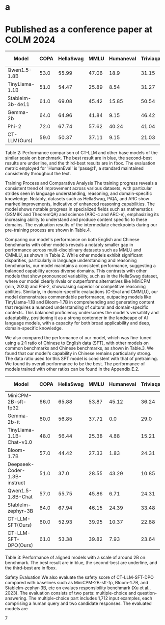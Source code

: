 # a

# Published as a conference paper at COLM 2024

| Model | COPA | HellaSwag | MMLU | Humaneval | Triviaqa | Lambda | Squad2.0 | GSM8k | C-Eval | CMMLU |
|-------|------|-----------|------|-----------|----------|---------|----------|--------|--------|--------|
| Qwen1.5-1.8B | 53.0 | 55.99 | 47.06 | 18.9 | 31.15 | 56.39 | 30.06 | 35.1 | 59.38 | 57.1 |
| TinyLlama-1.1B | 51.0 | 54.47 | 25.89 | 8.54 | 31.27 | 59.71 | 20.85 | 5.36 | 26.16 | 25.04 |
| StableIm-3b-4e11 | 61.0 | 69.08 | 45.42 | 15.85 | 50.54 | 70.38 | 36.44 | 10.92 | 31.71 | 31.48 |
| Gemma-2b | 64.0 | 64.96 | 41.84 | 9.15 | 46.42 | 63.38 | 6.66 | 22.14 | 31.25 | 31.11 |
| Phi-2 | 72.0 | 67.74 | 57.62 | 40.24 | 41.04 | 62.7 | 34.81 | 61.41 | 31.53 | 32.19 |
| CT-LLM(Ours) | 59.0 | 50.37 | 37.11 | 9.15 | 21.03 | 56.24 | 18.87 | 8.87 | 36.78 | 36.4 |

Table 2: Performance comparison of CT-LLM and other base models of the similar scale on benchmark. The best result are in blue, the second-best results are underline, and the third-best results are in fbox. The evaluation metric employed for 'HumanEval' is 'pass@1', a standard maintained consistently throughout the text.

Training Process and Comparative Analysis   The training progress reveals a consistent trend of improvement across various datasets, with particular strides seen in language understanding, reasoning, and domain-specific knowledge.  Notably, datasets such as HellaSwag, PiQA, and ARC show marked improvements, indicative of enhanced reasoning capabilities. The model shows notable progress in specialized fields such as mathematics (GSM8K and TheoremQA) and science (ARC-c and ARC-e), emphasizing its increasing ability to understand and produce content specific to these domains. The evaluation results of the intermediate checkpoints during our pre-training process are shown in Table.4.

Comparing our model's performance on both English and Chinese benchmarks with other models reveals a notably smaller gap in performance across multi-disciplinary datasets such as MMLU and CMMLU, as shown in Table 2.  While other models exhibit significant disparities, particularly in language understanding and reasoning benchmarks, our model maintains a consistent performance, suggesting a balanced capability across diverse domains. This contrasts with other models that show pronounced variability, such as in the HellaSwag dataset, where our model clearly rivals or outperforms alternatives like MiniCPM (min, 2024) and Phi-2, showcasing superior or competitive reasoning abilities. Similarly, in domain-specific evaluations (C-Eval and CMMLU), our model demonstrates commendable performance, outpacing models like TinyLlama-1.1B and Bloom-1.7B in comprehending and generating content that requires a nuanced understanding of cultural and domain-specific contexts. This balanced proficiency underscores the model's versatility and adaptability, positioning it as a strong contender in the landscape of AI language models, with a capacity for both broad applicability and deep, domain-specific knowledge.

We also compared the performance of our model, which was fine-tuned using a 2:1 ratio of Chinese to English data (SFT), with other models on common benchmarks and Chinese benchmarks, as shown in Table.3. We found that our model's capability in Chinese remains particularly strong.  The data ratio used for this SFT model is consistent with that of pretraining. We found its overall performance to be the best. The performance of models trained with other ratios can be found in the Appendix.E.2.

| Model | COPA | HellaSwag | MMLU | Humaneval | Triviaqa | Lambda | Squad2.0 | GSM8k | C-Eval | CMMLU |
|-------|------|-----------|------|-----------|----------|---------|----------|--------|--------|--------|
| MiniCPM-2B-sft-fp32 | 66.0 | 65.88 | 53.87 | 45.12 | 36.24 | 60.62 | 40.52 | 55.8 | 49.14 | 51.0 |
| Gemma-2b-it | 60.0 | 56.85 | 37.71 | 0.0 | 29.0 | 55.91 | 18.46 | 15.69 | 32.3 | 33.07 |
| TinyLlama-1.1B-Chat-v1.0 | 48.0 | 56.44 | 25.38 | 4.88 | 15.21 | 61.09 | 12.89 | 3.72 | 24.61 | 24.92 |
| Bloom-1.7B | 57.0 | 44.42 | 27.33 | 1.83 | 24.31 | 48.56 | 14.49 | 1.54 | 22.51 | 24.25 |
| Deepseek-Coder-1.3B-instruct | 51.0 | 37.0 | 28.55 | 43.29 | 10.85 | 35.32 | 28.85 | 8.79 | 28.33 | 27.75 |
| Qwen1.5-1.8B-Chat | 57.0 | 55.75 | 45.86 | 6.71 | 24.31 | 48.83 | 47.95 | 28.73 | 56.84 | 54.11 |
| StableIm-zephyr-3B | 64.0 | 67.94 | 46.15 | 24.39 | 33.48 | 57.46 | 21.19 | 57.01 | 29.5 | 32.11 |
| CT-LLM-SFT(Ours) | 60.0 | 52.93 | 39.95 | 10.37 | 22.88 | 51.93 | 35.18 | 19.18 | 41.54 | 41.48 |
| CT-LLM-SFT-DPO(Ours) | 61.0 | 53.38 | 39.82 | 7.93 | 23.64 | 51.47 | 31.36 | 18.5 | 41.18 | 42.01 |

Table 3: Performance of aligned models with a scale of around 2B on benchmark. The best result are in blue, the second-best are underline, and the third-best are in fbox.

Safety Evaluation   We also evaluate the safety score of CT-LLM-SFT-DPO compared with baselines such as MiniCPM-2B-sft-fp, Bloom-1.7B, and StableIm-zephyr-3B, etc on evalues responsibility benchmark (Xu et al., 2023). The evaluation consists of two parts: multiple-choice and question-answering. The multiple-choice part includes 1,712 input examples, each comprising a human query and two candidate responses. The evaluated models are

7


